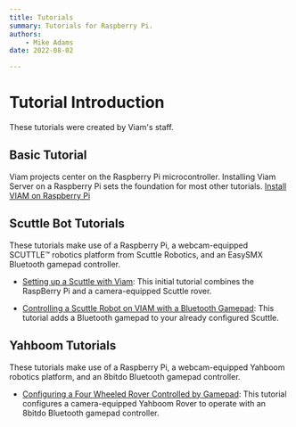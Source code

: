 ```yaml
---
title: Tutorials
summary: Tutorials for Raspberry Pi.
authors:
    - Mike Adams
date: 2022-08-02

---
```

# Tutorial Introduction
These tutorials were created by Viam's staff.

## Basic Tutorial
Viam projects center on the Raspberry Pi microcontroller.
Installing Viam Server on a Raspberry Pi sets the foundation for most other tutorials.
[Install VIAM on Raspberry Pi](/getting-started/installation.md)


## Scuttle Bot Tutorials
These tutorials make use of a Raspberry Pi, a webcam-equipped SCUTTLE™ robotics platform from Scuttle Robotics, and an EasySMX Bluetooth gamepad controller.

* [Setting up a Scuttle with Viam](/tutorials/scuttlebot): 
This initial tutorial combines the RaspBerry Pi and a camera-equipped Scuttle rover.

* [Controlling a Scuttle Robot on VIAM with a Bluetooth Gamepad](/tutorials/scuttle-gamepad):
This tutorial adds a Bluetooth gamepad to your already configured Scuttle.

## Yahboom Tutorials
These tutorials make use of a Raspberry Pi, a webcam-equipped Yahboom robotics platform, and an 8bitdo Bluetooth gamepad controller.

* [Configuring a Four Wheeled Rover Controlled by Gamepad](/tutorials/yahboom-rover):
This tutorial configures a camera-equipped Yahboom Rover to operate with an 8bitdo Bluetooth gamepad controller.